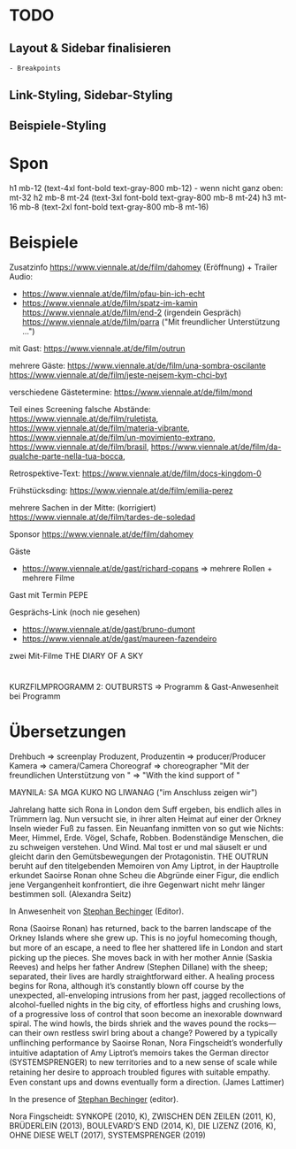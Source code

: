 
# TODO

## Layout & Sidebar finalisieren 
    - Breakpoints 
## Link-Styling, Sidebar-Styling 
## Beispiele-Styling  



# Spon



h1 mb-12 (text-4xl font-bold text-gray-800 mb-12) 
    - wenn nicht ganz oben: mt-32
h2 mb-8 mt-24 (text-3xl font-bold text-gray-800 mb-8 mt-24)
h3 mt-16 mb-8 (text-2xl font-bold text-gray-800 mb-8 mt-16)



# Beispiele
Zusatzinfo 
https://www.viennale.at/de/film/dahomey (Eröffnung) + Trailer 
Audio: 
- https://www.viennale.at/de/film/pfau-bin-ich-echt
- https://www.viennale.at/de/film/spatz-im-kamin 
https://www.viennale.at/de/film/end-2 (irgendein Gespräch)
https://www.viennale.at/de/film/parra ("Mit freundlicher Unterstützung ...")

mit Gast: 
https://www.viennale.at/de/film/outrun

mehrere Gäste: 
https://www.viennale.at/de/film/una-sombra-oscilante
https://www.viennale.at/de/film/jeste-nejsem-kym-chci-byt

verschiedene Gästetermine: 
https://www.viennale.at/de/film/mond 

Teil eines Screening
falsche Abstände: https://www.viennale.at/de/film/ruletista, https://www.viennale.at/de/film/materia-vibrante, https://www.viennale.at/de/film/un-movimiento-extrano, https://www.viennale.at/de/film/brasil, https://www.viennale.at/de/film/da-qualche-parte-nella-tua-bocca,     

Retrospektive-Text: 
https://www.viennale.at/de/film/docs-kingdom-0 

Frühstücksding: https://www.viennale.at/de/film/emilia-perez 

mehrere Sachen in der Mitte: (korrigiert)
https://www.viennale.at/de/film/tardes-de-soledad 

Sponsor
https://www.viennale.at/de/film/dahomey 

Gäste 
- https://www.viennale.at/de/gast/richard-copans => mehrere Rollen + mehrere Filme 

Gast mit Termin 
PEPE

Gesprächs-Link (noch nie gesehen)
- https://www.viennale.at/de/gast/bruno-dumont 
- https://www.viennale.at/de/gast/maureen-fazendeiro

zwei Mit-Filme
THE DIARY OF A SKY 

#
KURZFILMPROGRAMM 2: OUTBURSTS => Programm & Gast-Anwesenheit bei Programm 

# Übersetzungen 
Drehbuch => screenplay 
Produzent, Produzentin => producer/Producer
Kamera => camera/Camera
Choreograf => choreographer
"Mit der freundlichen Unterstützung von " => "With the kind support of "

MAYNILA: SA MGA KUKO NG LIWANAG ("im Anschluss zeigen wir")





<p>
    Jahrelang hatte sich Rona in London dem Suff ergeben, bis endlich alles in Trümmern lag. Nun versucht sie, in ihrer alten Heimat auf einer der Orkney Inseln wieder Fuß zu fassen. Ein Neuanfang inmitten von so gut wie Nichts: Meer, Himmel, Erde. Vögel, Schafe, Robben. Bodenständige Menschen, die zu schweigen verstehen. Und Wind. Mal tost er und mal säuselt er und gleicht darin den Gemütsbewegungen der Protagonistin. THE OUTRUN beruht auf den titelgebenden Memoiren von Amy Liptrot, in der Hauptrolle erkundet Saoirse Ronan ohne Scheu die Abgründe einer Figur, die endlich jene Vergangenheit konfrontiert, die ihre Gegenwart nicht mehr länger bestimmen soll. (Alexandra Seitz)
</p>
<p>
    In Anwesenheit von <a href="/node/312" data-entity-type="node" data-entity-uuid="cf0ffb3b-c1eb-4e59-9082-21453b2d632b" data-entity-substitution="canonical">Stephan Bechinger</a> (Editor).
</p>
<p>
    Rona (Saoirse Ronan) has returned, back to the barren landscape of the Orkney Islands where she grew up. This is no joyful homecoming though, but more of an escape, a need to ﬂee her shattered life in London and start picking up the pieces. She moves back in with her mother Annie (Saskia Reeves) and helps her father Andrew (Stephen Dillane) with the sheep; separated, their lives are hardly straightforward either. A healing process begins for Rona, although it’s constantly blown off course by the unexpected, all-enveloping intrusions from her past, jagged recollections of alcohol-fuelled nights in the big city, of effortless highs and crushing lows, of a progressive loss of control that soon become an inexorable downward spiral. The wind howls, the birds shriek and the waves pound the rocks—can their own restless swirl bring about a change? Powered by a typically unﬂinching performance by Saoirse Ronan, Nora Fingscheidt’s wonderfully intuitive adaptation of Amy Liptrot’s memoirs takes the German director (SYSTEMSPRENGER) to new territories and to a new sense of scale while retaining her desire to approach troubled ﬁgures with suitable empathy. Even constant ups and downs eventually form a direction. (James Lattimer)&nbsp;
</p>
<p>
    In the presence of <a href="/en/node/312">Stephan Bechinger</a> (editor).
</p>




Nora Fingscheidt: SYNKOPE (2010, K), ZWISCHEN DEN ZEILEN (2011, K), BRÜDERLEIN (2013), BOULEVARD’S END (2014, K), DIE LIZENZ (2016, K), OHNE DIESE WELT (2017), SYSTEMSPRENGER (2019)

